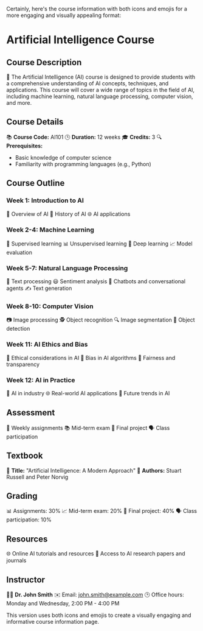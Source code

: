 Certainly, here's the course information with both icons and emojis for a more engaging and visually appealing format:

# Artificial Intelligence Course

## Course Description
🤖 The Artificial Intelligence (AI) course is designed to provide students with a comprehensive understanding of AI concepts, techniques, and applications. This course will cover a wide range of topics in the field of AI, including machine learning, natural language processing, computer vision, and more.

## Course Details
📚 **Course Code:** AI101
🕒 **Duration:** 12 weeks
🎓 **Credits:** 3
🔍 **Prerequisites:** 
  - Basic knowledge of computer science
  - Familiarity with programming languages (e.g., Python)
  
## Course Outline

### Week 1: Introduction to AI
👋 Overview of AI
📜 History of AI
🌐 AI applications

### Week 2-4: Machine Learning
🤖 Supervised learning
📊 Unsupervised learning
🧠 Deep learning
📈 Model evaluation

### Week 5-7: Natural Language Processing
📝 Text processing
😃 Sentiment analysis
💬 Chatbots and conversational agents
✍️ Text generation

### Week 8-10: Computer Vision
📷 Image processing
🕵️ Object recognition
🔍 Image segmentation
🎯 Object detection

### Week 11: AI Ethics and Bias
🧐 Ethical considerations in AI
🚫 Bias in AI algorithms
🌟 Fairness and transparency

### Week 12: AI in Practice
💼 AI in industry
🌐 Real-world AI applications
🚀 Future trends in AI

## Assessment
📝 Weekly assignments
📚 Mid-term exam
📂 Final project
🗣️ Class participation

## Textbook
📕 **Title:** "Artificial Intelligence: A Modern Approach"
👥 **Authors:** Stuart Russell and Peter Norvig

## Grading
📊 Assignments: 30%
📈 Mid-term exam: 20%
📂 Final project: 40%
🗣️ Class participation: 10%

## Resources
🌐 Online AI tutorials and resources
📑 Access to AI research papers and journals

## Instructor
👨‍🏫 **Dr. John Smith**
✉️ Email: john.smith@example.com
🕒 Office hours: Monday and Wednesday, 2:00 PM - 4:00 PM

This version uses both icons and emojis to create a visually engaging and informative course information page.

